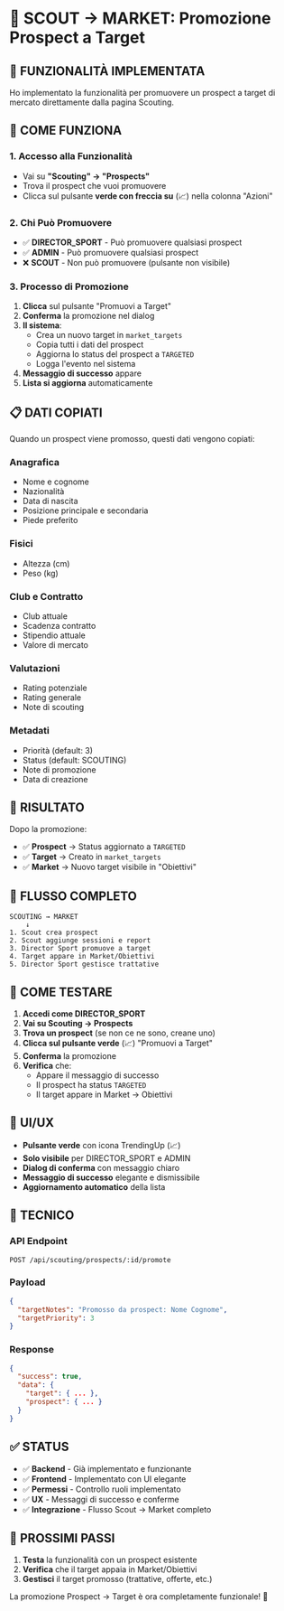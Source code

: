 # 🎯 SCOUT → MARKET: Promozione Prospect a Target

## 🚀 **FUNZIONALITÀ IMPLEMENTATA**

Ho implementato la funzionalità per promuovere un prospect a target di mercato direttamente dalla pagina Scouting.

## 🔧 **COME FUNZIONA**

### **1. Accesso alla Funzionalità**
- Vai su **"Scouting" → "Prospects"**
- Trova il prospect che vuoi promuovere
- Clicca sul pulsante **verde con freccia su** (📈) nella colonna "Azioni"

### **2. Chi Può Promuovere**
- ✅ **DIRECTOR_SPORT** - Può promuovere qualsiasi prospect
- ✅ **ADMIN** - Può promuovere qualsiasi prospect
- ❌ **SCOUT** - Non può promuovere (pulsante non visibile)

### **3. Processo di Promozione**
1. **Clicca** sul pulsante "Promuovi a Target"
2. **Conferma** la promozione nel dialog
3. **Il sistema**:
   - Crea un nuovo target in `market_targets`
   - Copia tutti i dati del prospect
   - Aggiorna lo status del prospect a `TARGETED`
   - Logga l'evento nel sistema
4. **Messaggio di successo** appare
5. **Lista si aggiorna** automaticamente

## 📋 **DATI COPIATI**

Quando un prospect viene promosso, questi dati vengono copiati:

### **Anagrafica**
- Nome e cognome
- Nazionalità
- Data di nascita
- Posizione principale e secondaria
- Piede preferito

### **Fisici**
- Altezza (cm)
- Peso (kg)

### **Club e Contratto**
- Club attuale
- Scadenza contratto
- Stipendio attuale
- Valore di mercato

### **Valutazioni**
- Rating potenziale
- Rating generale
- Note di scouting

### **Metadati**
- Priorità (default: 3)
- Status (default: SCOUTING)
- Note di promozione
- Data di creazione

## 🎯 **RISULTATO**

Dopo la promozione:
- ✅ **Prospect** → Status aggiornato a `TARGETED`
- ✅ **Target** → Creato in `market_targets`
- ✅ **Market** → Nuovo target visibile in "Obiettivi"

## 🔄 **FLUSSO COMPLETO**

```
SCOUTING → MARKET
    ↓
1. Scout crea prospect
2. Scout aggiunge sessioni e report
3. Director Sport promuove a target
4. Target appare in Market/Obiettivi
5. Director Sport gestisce trattative
```

## 🧪 **COME TESTARE**

1. **Accedi come DIRECTOR_SPORT**
2. **Vai su Scouting → Prospects**
3. **Trova un prospect** (se non ce ne sono, creane uno)
4. **Clicca sul pulsante verde** (📈) "Promuovi a Target"
5. **Conferma** la promozione
6. **Verifica** che:
   - Appare il messaggio di successo
   - Il prospect ha status `TARGETED`
   - Il target appare in Market → Obiettivi

## 🎨 **UI/UX**

- **Pulsante verde** con icona TrendingUp (📈)
- **Solo visibile** per DIRECTOR_SPORT e ADMIN
- **Dialog di conferma** con messaggio chiaro
- **Messaggio di successo** elegante e dismissibile
- **Aggiornamento automatico** della lista

## 🔧 **TECNICO**

### **API Endpoint**
```
POST /api/scouting/prospects/:id/promote
```

### **Payload**
```json
{
  "targetNotes": "Promosso da prospect: Nome Cognome",
  "targetPriority": 3
}
```

### **Response**
```json
{
  "success": true,
  "data": {
    "target": { ... },
    "prospect": { ... }
  }
}
```

## ✅ **STATUS**

- ✅ **Backend** - Già implementato e funzionante
- ✅ **Frontend** - Implementato con UI elegante
- ✅ **Permessi** - Controllo ruoli implementato
- ✅ **UX** - Messaggi di successo e conferme
- ✅ **Integrazione** - Flusso Scout → Market completo

## 🎯 **PROSSIMI PASSI**

1. **Testa** la funzionalità con un prospect esistente
2. **Verifica** che il target appaia in Market/Obiettivi
3. **Gestisci** il target promosso (trattative, offerte, etc.)

La promozione Prospect → Target è ora completamente funzionale! 🎉


